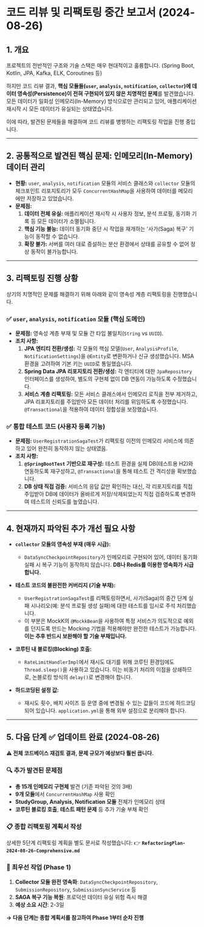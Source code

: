 # 코드 리뷰 및 리팩토링 중간 보고서 (2024-08-26)

## 1. 개요

프로젝트의 전반적인 구조와 기술 스택은 매우 현대적이고 훌륭합니다. (Spring Boot, Kotlin, JPA, Kafka, ELK, Coroutines 등)

하지만 코드 리뷰 결과, **핵심 모듈들(`user`, `analysis`, `notification`, `collector`)에 데이터 영속성(Persistence)이 전혀 구현되어 있지 않은 치명적인 문제**를 발견했습니다. 모든 데이터가 일회성 인메모리(In-Memory) 방식으로만 관리되고 있어, 애플리케이션 재시작 시 모든 데이터가 유실되는 상태였습니다.

이에 따라, 발견된 문제들을 해결하며 코드 리뷰를 병행하는 리팩토링 작업을 진행 중입니다.

---

## 2. 공통적으로 발견된 핵심 문제: 인메모리(In-Memory) 데이터 관리

- **현황:** `user`, `analysis`, `notification` 모듈의 서비스 클래스와 `collector` 모듈의 체크포인트 리포지토리가 모두 `ConcurrentHashMap`을 사용하여 데이터를 메모리에만 저장하고 있었습니다.
- **문제점:**
    1.  **데이터 전체 유실:** 애플리케이션 재시작 시 사용자 정보, 분석 프로필, 동기화 기록 등 모든 데이터가 소멸됩니다.
    2.  **핵심 기능 불능:** 데이터 동기화 중단 시 작업을 재개하는 '사가(Saga) 복구' 기능이 동작할 수 없습니다.
    3.  **확장 불가:** 서버를 여러 대로 증설하는 분산 환경에서 상태를 공유할 수 없어 정상 동작이 불가능합니다.

---

## 3. 리팩토링 진행 상황

상기의 치명적인 문제를 해결하기 위해 아래와 같이 영속성 계층 리팩토링을 진행했습니다.

### ✅ `user`, `analysis`, `notification` 모듈 (핵심 도메인)

- **문제점:** 영속성 계층 부재 및 모듈 간 타입 불일치(`String` vs `UUID`).
- **조치 사항:**
    1.  **JPA 엔티티 전환/생성:** 각 모듈의 핵심 모델(`User`, `AnalysisProfile`, `NotificationSettings`)을 `@Entity`로 변환하거나 신규 생성했습니다. MSA 환경을 고려하여 기본 키는 `UUID`로 통일했습니다.
    2.  **Spring Data JPA 리포지토리 전환/생성:** 각 엔티티에 대한 `JpaRepository` 인터페이스를 생성하여, 별도의 구현체 없이 DB 연동이 가능하도록 수정했습니다.
    3.  **서비스 계층 리팩토링:** 모든 서비스 클래스에서 인메모리 로직을 전부 제거하고, JPA 리포지토리를 주입받아 모든 데이터 처리를 위임하도록 수정했습니다. `@Transactional`을 적용하여 데이터 정합성을 보장했습니다.

### ✅ 통합 테스트 코드 (사용자 등록 기능)

- **문제점:** `UserRegistrationSagaTest`가 리팩토링 이전의 인메모리 서비스에 의존하고 있어 완전히 동작하지 않는 상태였음.
- **조치 사항:**
    1.  **`@SpringBootTest` 기반으로 재구성:** 테스트 환경을 실제 DB(테스트용 H2)와 연동하도록 재구성하고, `@Transactional`을 통해 테스트 간 격리성을 확보했습니다.
    2.  **DB 상태 직접 검증:** 서비스의 응답 값만 확인하는 대신, 각 리포지토리를 직접 주입받아 DB에 데이터가 올바르게 저장/삭제되었는지 직접 검증하도록 변경하여 테스트의 신뢰도를 높였습니다.

---

## 4. 현재까지 파악된 추가 개선 필요 사항

- **`collector` 모듈의 영속성 부재 (매우 시급):**
    - `DataSyncCheckpointRepository`가 인메모리로 구현되어 있어, 데이터 동기화 실패 시 복구 기능이 동작하지 않습니다. **DB나 Redis를 이용한 영속화가 시급합니다.**

- **테스트 코드의 불완전한 커버리지 (기술 부채):**
    - `UserRegistrationSagaTest`를 리팩토링하면서, 사가(Saga)의 중간 단계 실패 시나리오(예: 분석 프로필 생성 실패)에 대한 테스트를 임시로 주석 처리했습니다.
    - 이 부분은 MockK의 `@MockkBean`을 사용하여 특정 서비스가 의도적으로 예외를 던지도록 만드는 Mocking 기법을 적용해야만 완전한 테스트가 가능합니다. **이는 추후 반드시 보완해야 할 기술 부채입니다.**

- **코루틴 내 블로킹(Blocking) 호출:**
    - `RateLimitHandlerImpl`에서 재시도 대기를 위해 코루틴 환경임에도 `Thread.sleep()`을 사용하고 있습니다. 이는 비동기 처리의 이점을 상쇄하므로, 논블로킹 방식의 `delay()`로 변경해야 합니다.

- **하드코딩된 설정 값:**
    - 재시도 횟수, 배치 사이즈 등 운영 중에 변경될 수 있는 값들이 코드에 하드코딩되어 있습니다. `application.yml`을 통해 외부 설정으로 분리해야 합니다.

---

## 5. 다음 단계 ✅ **업데이트 완료 (2024-08-26)**

**⚠️ 전체 코드베이스 재검토 결과, 문제 규모가 예상보다 훨씬 큽니다.**

### **🔍 추가 발견된 문제점**
- **총 15개 인메모리 구현체** 발견 (기존 파악된 것의 3배)
- **9개 모듈**에서 `ConcurrentHashMap` 사용 확인
- **StudyGroup, Analysis, Notification 모듈** 전체가 인메모리 상태
- **코루틴 블로킹 호출**, **테스트 패턴 문제** 등 추가 기술 부채 확인

### **📋 종합 리팩토링 계획서 작성**
상세한 5단계 리팩토링 계획을 별도 문서로 작성했습니다:
👉 **`RefactoringPlan-2024-08-26-Comprehensive.md`**

### **🎯 최우선 작업 (Phase 1)**
1.  **Collector 모듈 완전 영속화**: `DataSyncCheckpointRepository`, `SubmissionRepository`, `SubmissionSyncService` 등
2.  **SAGA 복구 기능 복원**: 프로덕션 데이터 유실 위험 즉시 해결
3.  **예상 소요 시간**: 2-3일

**→ 다음 단계는 종합 계획서를 참고하여 Phase 1부터 순차 진행**
